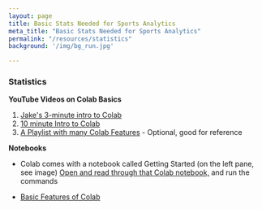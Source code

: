 ```yaml
---
layout: page
title: Basic Stats Needed for Sports Analytics
meta_title: "Basic Stats Needed for Sports Analytics"
permalink: "/resources/statistics"
background: '/img/bg_run.jpg'

---
```




### Statistics

**YouTube Videos on Colab Basics**

1. [Jake's 3-minute intro to Colab](https://www.youtube.com/watch?v=inN8seMm7UI)
2. [10 minute Intro to Colab](https://www.youtube.com/watch?v=RLYoEyIHL6A)
3. [A Playlist with many Colab Features](https://youtube.com/playlist?list=PLA83b1JHN4ly56Y7o6vDAT8Szxc3_EdRH&si=3CrX9nxl8MoaQ0YK) - Optional, good for reference

**Notebooks**

- Colab comes with a notebook called Getting Started (on the left pane, see image)
[Open and read through that Colab notebook,](https://colab.research.google.com/#scrollTo=GJBs_flRovLc) and run the commands

- [Basic Features of Colab](https://colab.research.google.com/notebooks/basic_features_overview.ipynb)



